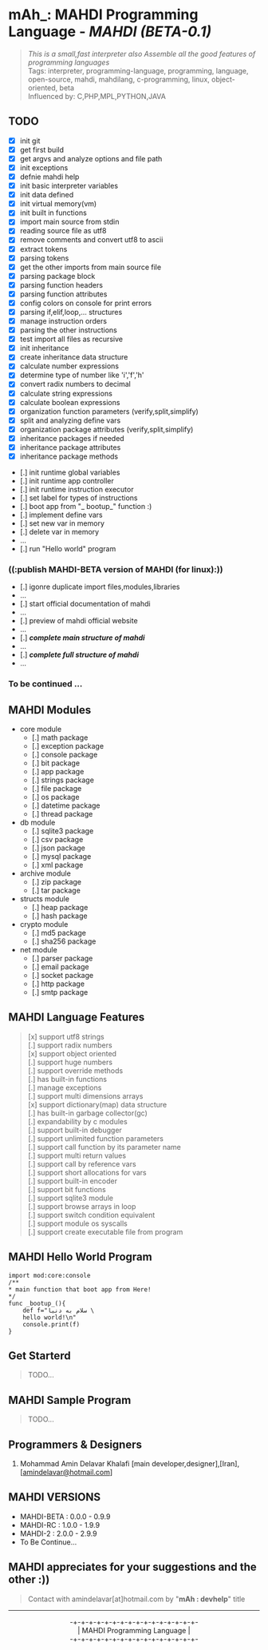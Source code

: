 **mAh_:** MAHDI Programming Language - _MAHDI (BETA-0.1)_
============================================

> _This is a small,fast interpreter also Assemble all the good features of programming languages_ <br>
> Tags:
 interpreter, programming-language, programming, language, open-source, mahdi, mahdilang, c-programming, linux, object-oriented, beta <br>
> Influenced by:
 C,PHP,MPL,PYTHON,JAVA

TODO
--------

 - [x] init git
 - [x] get first build
 - [x] get argvs and analyze options and file path
 - [x] init exceptions
 - [x] defnie mahdi help
 - [x] init basic interpreter variables
 - [x] init data defined
 - [x] init virtual memory(vm)
 - [x] init built in functions
 - [x] import main source from stdin
 - [x] reading source file as utf8
 - [x] remove comments and convert utf8 to ascii
 - [x] extract tokens
 - [x] parsing tokens
 - [x] get the other imports from main source file
 - [x] parsing package block
 - [x] parsing function headers
 - [x] parsing function attributes
 - [x] config colors on console for print errors
 - [x] parsing if,elif,loop,... structures
 - [x] manage instruction orders
 - [x] parsing the other instructions
 - [x] test import all files as recursive
 - [x] init inheritance
 - [x] create inheritance data structure
 - [x] calculate number expressions
 - [x] determine type of number like 'i','f','h'
 - [x] convert radix numbers to decimal
 - [x] calculate string expressions
 - [x] calculate boolean expressions
 - [x] organization function parameters (verify,split,simplify)
 - [x] split and analyzing define vars
 - [x] organization package attributes (verify,split,simplify)
 - [x] inheritance packages if needed
 - [x] inheritance package attributes
 - [x] inheritance package methods
 - [.] init runtime global variables
 - [.] init runtime app controller
 - [.] init runtime instruction executor
 - [.] set label for types of instructions
 - [.] boot app from "_ bootup_" function :)
 - [.] implement define vars
 - [.] set new var in memory
 - [.] delete var in memory
 - ...
 - [.] run "Hello world" program

### ((:publish MAHDI-BETA version of MAHDI (for linux):))

 - [.] igonre duplicate import files,modules,libraries
 - ...
 - [.] start official documentation of mahdi
 - ...
 - [.] preview of mahdi official website
 - ...
 - [.] **_complete main structure of mahdi_**
 - ...
 - [.] **_complete full structure of mahdi_**
 - ...
### To be continued ...


MAHDI Modules
--------
* core module
    - [.] math package
    - [.] exception package 
    - [.] console package
    - [.] bit package
    - [.] app package 
    - [.] strings package
    - [.] file package
    - [.] os package
    - [.] datetime package
    - [.] thread package
* db module
    - [.] sqlite3 package
    - [.] csv package
    - [.] json package
    - [.] mysql package
    - [.] xml package
* archive module
    - [.] zip package
    - [.] tar package
* structs module
    - [.] heap package
    - [.] hash package
* crypto module
    - [.] md5 package
    - [.] sha256 package
* net module
    - [.] parser package
    - [.] email package
    - [.] socket package
    - [.] http package
    - [.] smtp package

MAHDI Language Features
--------

> [x] support utf8 strings <br>
> [.] support radix numbers  <br>
> [x] support object oriented  <br>
> [.] support huge numbers <br>
> [.] support override methods  <br>
> [.] has built-in functions  <br>
> [.] manage exceptions  <br>
> [.] support multi dimensions arrays  <br>
> [x] support dictionary(map) data structure <br>
> [.] has built-in garbage collector(gc)  <br>
> [.] expandability by c modules  <br>
> [.] support built-in debugger  <br>
> [.] support unlimited function parameters  <br>
> [.] support call function by its parameter name <br>
> [.] support multi return values  <br>
> [.] support call by reference vars  <br>
> [.] support short allocations for vars  <br>
> [.] support built-in encoder  <br>
> [.] support bit functions  <br>
> [.] support sqlite3 module  <br>
> [.] support browse arrays in loop  <br>
> [.] support switch condition equivalent  <br>
> [.] support module os syscalls  <br>
> [.] support create executable file from program <br>

MAHDI Hello World Program
--------
    import mod:core:console
    /**
    * main function that boot app from Here!
    */
    func _bootup_(){
        def f="سلام به دنیا \
        hello world!\n"
        console.print(f)
    }

Get Starterd
--------

> TODO...

MAHDI Sample Program
--------
> TODO...

Programmers & Designers
--------

1. Mohammad Amin Delavar Khalafi [main developer,designer],[Iran],[amindelavar@hotmail.com]

MAHDI VERSIONS
--------
* MAHDI-BETA	:	0.0.0 - 0.9.9
* MAHDI-RC		:	1.0.0 - 1.9.9
* MAHDI-2	    :	2.0.0 - 2.9.9
* To Be Continue...



MAHDI appreciates for your suggestions and the other :))
--------

> Contact with amindelavar[at]hotmail.com by "**mAh : devhelp**" title


<hr>
<center>
-+-+-+-+-+-+-+-+-+-+-+-+-+-+-+-+-<br>
|   MAHDI Programming Language  |<br>
-+-+-+-+-+-+-+-+-+-+-+-+-+-+-+-+-<br>
</center>